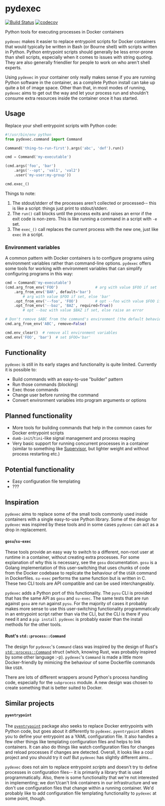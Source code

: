 # pydexec

[![Build Status](https://travis-ci.org/praekeltfoundation/pydexec.svg?branch=develop)](https://travis-ci.org/praekeltfoundation/pydexec)
[![codecov](https://codecov.io/gh/praekeltfoundation/pydexec/branch/develop/graph/badge.svg)](https://codecov.io/gh/praekeltfoundation/pydexec)

Python tools for executing processes in Docker containers

`pydexec` makes it easier to replace entrypoint scripts for Docker containers that would typically be written in Bash (or Bourne shell) with scripts written in Python. Python entrypoint scripts should generally be less error-prone than shell scripts, especially when it comes to issues with string quoting. They are also generally friendlier for people to work on who aren't shell experts.

Using `pydexec` in your container only really makes sense if you are running Python software in the container, as a complete Python install can take up quite a bit of image space. Other than that, in most modes of running, `pydexec` aims to get out the way and let your process run and shouldn't consume extra resources inside the container once it has started.

## Usage
Replace your shell entrypoint scripts with Python code:
```python
#!/usr/bin/env python
from pydexec.command import Command

Command('thing-to-run-first').args('abc', 'def').run()

cmd = Command('my-executable')

(cmd.args('foo', 'bar')
    .args('--opt', 'val1', 'val2')
    .user('my-user:my-group'))

cmd.exec_()
```

Things to note:
 1. The stdout/stderr of the processes aren't collected or processed-- this is like a script: things just print to stdout/stderr.
 2. The `run()` call blocks until the process exits and raises an error if the exit code is non-zero. This is like running a command in a script with `-e` set.
 3. The `exec_()` call replaces the current process with the new one, just like `exec` in a script.

### Environment variables
A common pattern with Docker containers is to configure programs using environment variables rather than command-line options. `pydexec` offers some tools for working with environment variables that can simplify configuring programs in this way:
```python
cmd = Command('my-executable')
(cmd.arg_from_env('FOO')                 # arg with value $FOO if set
    .arg_from_env('BAR', default='bar')
        # arg with value $FOO if set, else 'bar'
    .opt_from_env('--foo', 'FOO')        # opt --foo with value $FOO if set
    .opt_from_env('--baz', 'BAZ', required=True))
        # opt --baz with value $BAZ if set, else raise an error

# Don't remove $ABC from the command's environment (the default behaviour)
cmd.arg_from_env('ABC', remove=False)

cmd.env_clear()  # remove all environment variables
cmd.env('FOO', 'bar')  # set $FOO='bar'
```

## Functionality
`pydexec` is still in its early stages and functionality is quite limited. Currently it is possible to:
* Build commands with an easy-to-use "builder" pattern
* Run those commands (blocking)
* Exec those commands
* Change user before running the command
* Convert environment variables into program arguments or options

## Planned functionality
* More tools for building commands that help in the common cases for Docker entrypoint scripts
* `dumb-init`/`tini`-like signal management and process reaping
* Very basic support for running concurrent processes in a container (similar to something like [Supervisor](http://supervisord.org), but lighter weight and without process restarting etc.)

## Potential functionality
* Easy configuration file templating
* ???

## Inspiration
`pydexec` aims to replace some of the small tools commonly used inside containers with a single easy-to-use Python library. Some of the design for `pydexec` was inspired by these tools and in some cases `pydexec` can act as a drop in replacement.

#### `gosu`/`su-exec`
These tools provide an easy way to switch to a different, non-root user at runtime in a container, without creating extra processes. For some explanation of why this is necessary, see the `gosu` documentation. `gosu` is a Golang implementation of this user-switching that uses chunks of code from the Docker codebase to replicate the behaviour of the `USER` command in Dockerfiles. `su-exec` performs the same function but is written in C. These two CLI tools are API compatible and can be used interchangeably.

`pydexec` adds a Python port of this functionality. The `pysu` CLI is provided that has the same API as `gosu` and `su-exec`. The same tests that are run against `gosu` are run against `pysu`. For the majority of cases it probably makes more sense to use this user-switching functionality programmatically in an entrypoint script rather than via the CLI, but the CLI is there if you need it and a `pip install pydexec` is probably easier than the install methods for the other tools.

#### Rust's `std::process::Command`
The design for `pydexec`'s `Command` class was inspired by the design of Rust's [`std::process::Command`](https://doc.rust-lang.org/std/process/struct.Command.html) struct (which, knowing Rust, was probably inspired by some other language :-p). `pydexec`'s `Command` is made a little more Docker-friendly by mimicing the behaviour of some Dockerfile commands like `USER`.

There are lots of different wrappers around Python's process handling code, especially for the `subprocess` module. A new design was chosen to create something that is better suited to Docker.

## Similar projects
#### `pyentrypoint`
The [`pyentrypoint`](https://github.com/cmehay/pyentrypoint) package also seeks to replace Docker entrypoints with Python code, but goes about it differently to `pydexec`. `pyentrypoint` allows you to define your entrypoint as a YAML configuration file. It also handles a few other things like templating configuration files and helps to link containers. It can also do things like watch configuration files for changes and reload processes if changes are detected. Overall, it looks like a cool project and you should try it out! But `pydexec` has slightly different aims...

`pydexec` does not aim to replace entrypoint *scripts* and doesn't try to define processes in configuration files-- it is primarily a library that is used programmatically. Also, there is some functionality that we're not interested in implementing; we don't/can't link containers in our infrastructure and we don't use configuration files that change within a running container. We'd probably like to add configuration file templating functionality to `pydexec` at some point, though.
